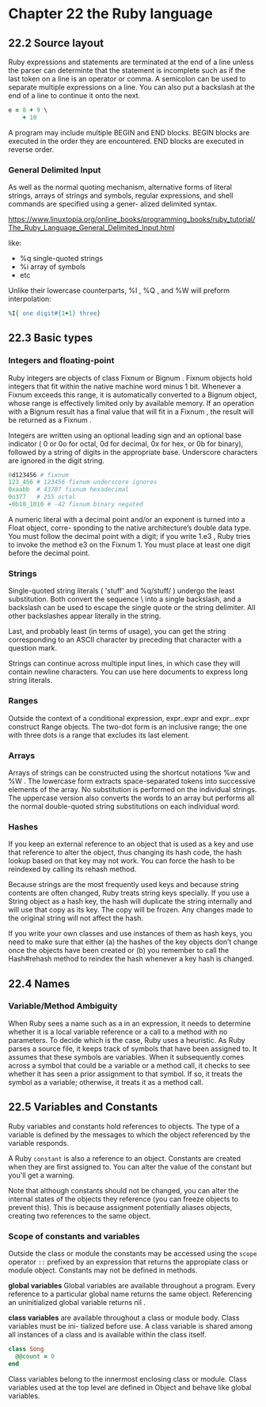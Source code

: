 # Chapter 22 the Ruby language

## 22.2 Source layout

Ruby expressions and statements are terminated at the end of a line unless the parser can
determinte that the statement is incomplete such as if the last token on a line is an
operator or comma.
A semicolon can be used to separate multiple expressions on a line.
You can also put a backslash at the end of a line to continue it onto the next.

```ruby
e = 8 + 9 \
    + 10
```

A program may include multiple BEGIN and END blocks. BEGIN blocks are executed in the
order they are encountered. END blocks are executed in reverse order.

### General Delimited Input

As well as the normal quoting mechanism, alternative forms of literal strings, arrays of
strings and symbols, regular expressions, and shell commands are specified using a gener-
alized delimited syntax.

https://www.linuxtopia.org/online_books/programming_books/ruby_tutorial/The_Ruby_Language_General_Delimited_Input.html

like:
- %q single-quoted strings
- %i array of symbols
- etc

Unlike their lowercase counterparts, %I , %Q , and %W will preform interpolation:
```ruby
%I{ one digit#{1+1} three}
```

## 22.3 Basic types

### Integers and floating-point

Ruby integers are objects of class Fixnum or Bignum . Fixnum objects hold integers that fit
within the native machine word minus 1 bit. Whenever a Fixnum exceeds this range, it is
automatically converted to a Bignum object, whose range is effectively limited only by available
memory. If an operation with a Bignum result has a final value that will fit in a Fixnum , the
result will be returned as a Fixnum .

Integers are written using an optional leading sign and an optional base indicator ( 0 or 0o
for octal, 0d for decimal, 0x for hex, or 0b for binary), followed by a string of digits in the
appropriate base. Underscore characters are ignored in the digit string.

```ruby
0d123456 # fixnum
123_456 # 123456 fixnum underscore ignores
0xaabb  # 43707 fixnum hexadecimal
0o377   # 255 octal
-0b10_1010 # -42 fixnum binary negated
```

A numeric literal with a decimal point and/or an exponent is turned into a Float object, corre-
sponding to the native architecture’s double data type. You must follow the decimal point
with a digit; if you write 1.e3 , Ruby tries to invoke the method e3 on the Fixnum 1. You must
place at least one digit before the decimal point.

### Strings

Single-quoted string literals ( 'stuff' and %q/stuff/ ) undergo the least substitution. Both convert
the sequence \\ into a single backslash, and a backslash can be used to escape the single quote
or the string delimiter. All other backslashes appear literally in the string.

Last, and probably least (in terms of usage), you can get the string corresponding to an ASCII
character by preceding that character with a question mark.

Strings can continue across multiple input lines, in which case they will contain newline
characters. You can use here documents to express long string literals.

### Ranges

Outside the context of a conditional expression, expr..expr and expr...expr construct Range
objects. The two-dot form is an inclusive range; the one with three dots is a range that excludes
its last element.

### Arrays

Arrays of strings can be constructed using the shortcut notations %w and %W . The lowercase
form extracts space-separated tokens into successive elements of the array. No substitution
is performed on the individual strings. The uppercase version also converts the words to an
array but performs all the normal double-quoted string substitutions on each individual
word.

### Hashes

If you keep an external reference to an object that is used as a key and use that reference to
alter the object, thus changing its hash code, the hash lookup based on that key may not
work. You can force the hash to be reindexed by calling its rehash method.

Because strings are the most frequently used keys and because string contents are often
changed, Ruby treats string keys specially. If you use a String object as a hash key, the hash
will duplicate the string internally and will use that copy as its key. The copy will be frozen.
Any changes made to the original string will not affect the hash.

If you write your own classes and use instances of them as hash keys, you need to make sure
that either (a) the hashes of the key objects don’t change once the objects have been created
or (b) you remember to call the Hash#rehash method to reindex the hash whenever a key hash
is changed.

## 22.4 Names

### Variable/Method Ambiguity

When Ruby sees a name such as a in an expression, it needs to determine whether it is a
local variable reference or a call to a method with no parameters. To decide which is the
case, Ruby uses a heuristic. As Ruby parses a source file, it keeps track of symbols that have
been assigned to. It assumes that these symbols are variables. When it subsequently comes
across a symbol that could be a variable or a method call, it checks to see whether it has seen
a prior assignment to that symbol. If so, it treats the symbol as a variable; otherwise, it treats
it as a method call.

## 22.5 Variables and Constants

Ruby variables and constants hold references to objects.
The type of a variable is defined by the messages to which the object referenced by the
variable responds.

A Ruby `constant` is also a reference to an object. Constants are created when they are
first assigned to. You can alter the value of the constant but you'll get a warning.

Note that although constants should not be changed, you can alter the internal states of the
objects they reference (you can freeze objects to prevent this). This is because assignment
potentially aliases objects, creating two references to the same object.

### Scope of constants and variables

Outside the class or module the constants may be accessed using the `scope` operator `::`
prefixed by an expression that returns the appropiate class or module object.
Constants may not be defined in methods.

**global variables**
Global variables are available throughout a program. Every reference to a particular global
name returns the same object. Referencing an uninitialized global variable returns nil .

**class variables**
are available throughout a class or module body. Class variables must be ini-
tialized before use. A class variable is shared among all instances of a class and is available
within the class itself.

```ruby
class Song
  @@count = 0
end
```

Class variables belong to the innermost enclosing class or module. Class variables used at
the top level are defined in Object and behave like global variables.

